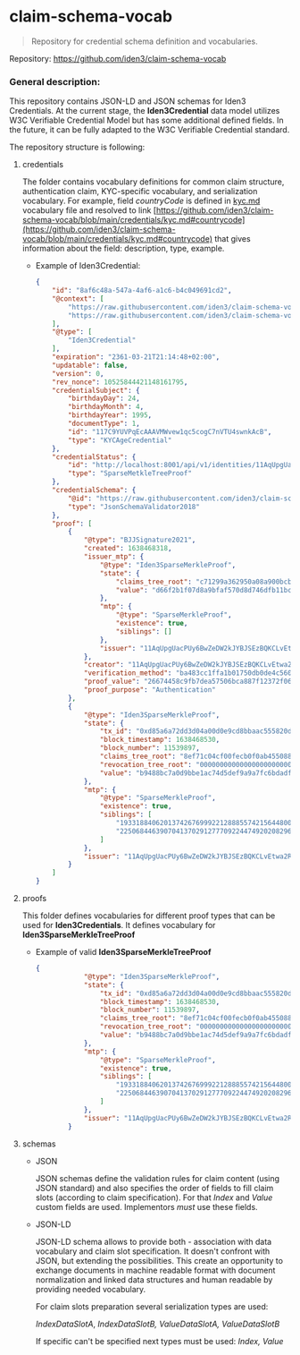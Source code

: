# claim-schema-vocab

> Repository for credential schema definition and vocabularies.
>

Repository: https://github.com/iden3/claim-schema-vocab

### General description:

This repository contains JSON-LD and JSON schemas for Iden3 Credentials.
At the current stage, the **Iden3Credential** data model utilizes W3C Verifiable Credential Model but has some additional defined fields. In the future, it can be fully adapted to the W3C Verifiable Credential standard.

The repository structure is following:

1. credentials

   The folder contains vocabulary definitions for common claim structure, authentication claim, KYC-specific vocabulary, and serialization vocabulary.
   For example, field *countryCode* is defined in [kyc.md](http://kyc.md) vocabulary file and resolved to link [https://github.com/iden3/claim-schema-vocab/blob/main/credentials/kyc.md#countrycode](https://github.com/iden3/claim-schema-vocab/blob/main/credentials/kyc.md#countrycode) that gives information about the field: description, type, example.

   - Example of Iden3Credential:

       ```json
       {
           "id": "8af6c48a-547a-4af6-a1c6-b4c049691cd2",
           "@context": [
               "https://raw.githubusercontent.com/iden3/claim-schema-vocab/main/schemas/json-ld/iden3credential.json-ld",
               "https://raw.githubusercontent.com/iden3/claim-schema-vocab/main/schemas/json-ld/kyc.json-ld"
           ],
           "@type": [
               "Iden3Credential"
           ],
           "expiration": "2361-03-21T21:14:48+02:00",
           "updatable": false,
           "version": 0,
           "rev_nonce": 10525844421148161795,
           "credentialSubject": {
               "birthdayDay": 24,
               "birthdayMonth": 4,
               "birthdayYear": 1995,
               "documentType": 1,
               "id": "117C9YUVPqEcAAAVMWvew1qc5cogC7nVTU4swnkAcB",
               "type": "KYCAgeCredential"
           },
           "credentialStatus": {
               "id": "http://localhost:8001/api/v1/identities/11AqUpgUacPUy6BwZeDW2kJYBJSEzBQKCLvEtwa2Rs/claims/revocation/status/10525844421148161795",
               "type": "SparseMetkleTreeProof"
           },
           "credentialSchema": {
               "@id": "https://raw.githubusercontent.com/iden3/claim-schema-vocab/main/schemas/json/KYCAgeCredential.json",
               "type": "JsonSchemaValidator2018"
           },
           "proof": [
               {
                   "@type": "BJJSignature2021",
                   "created": 1638468318,
                   "issuer_mtp": {
                       "@type": "Iden3SparseMerkleProof",
                       "state": {
                           "claims_tree_root": "c71299a362950a08a900bcb260cbdac97378ed611d5f9348c58e06ac6875bd2a",
                           "value": "d66f2b1f07d8a9bfaf570d8d746dfb11bce9f33fdabcacf8d46e5cf787e7e22b"
                       },
                       "mtp": {
                           "@type": "SparseMerkleProof",
                           "existence": true,
                           "siblings": []
                       },
                       "issuer": "11AqUpgUacPUy6BwZeDW2kJYBJSEzBQKCLvEtwa2Rs"
                   },
                   "creator": "11AqUpgUacPUy6BwZeDW2kJYBJSEzBQKCLvEtwa2Rs",
                   "verification_method": "ba483cc1ffa1b01750db0de4c560f13146c82e281d6d7bdf05484987a87aea23",
                   "proof_value": "26674458c9fb7dea57506bca887f12372f062c797f76643c66b81a1d73784218dbd914a9c630fdd677da147eeba7aa903905e81145ecb8d7e0e54296e33c3304",
                   "proof_purpose": "Authentication"
               },
               {
                   "@type": "Iden3SparseMerkleProof",
                   "state": {
                       "tx_id": "0xd85a6a72dd3d04a00d0e9cd8bbaac555820d60a5f1024d1c9c6c2c1390376cea",
                       "block_timestamp": 1638468530,
                       "block_number": 11539897,
                       "claims_tree_root": "8ef71c04cf00fecb0f0ab455088862198e8a66fd162bbb52c4dbd9d4de994929",
                       "revocation_tree_root": "0000000000000000000000000000000000000000000000000000000000000000",
                       "value": "b9488bc7a0d9bbe1ac74d5def9a9a7fc6bdadfb2269245ae0d2fd817bc0dc124"
                   },
                   "mtp": {
                       "@type": "SparseMerkleProof",
                       "existence": true,
                       "siblings": [
                           "19331884062013742676999221288855742156448004856978252244854118388210484187847",
                           "2250684463907041370291277709224474920208296274915622528394669370926641373444"
                       ]
                   },
                   "issuer": "11AqUpgUacPUy6BwZeDW2kJYBJSEzBQKCLvEtwa2Rs"
               }
           ]
       }
       ```

2. proofs

   This folder defines vocabularies for different proof types that can be used for **Iden3Credentials**. It defines vocabulary for **Iden3SparseMerkleTreeProof**

   - Example of valid **Iden3SparseMerkleTreeProof**

       ```json
       {
                   "@type": "Iden3SparseMerkleProof",
                   "state": {
                       "tx_id": "0xd85a6a72dd3d04a00d0e9cd8bbaac555820d60a5f1024d1c9c6c2c1390376cea",
                       "block_timestamp": 1638468530,
                       "block_number": 11539897,
                       "claims_tree_root": "8ef71c04cf00fecb0f0ab455088862198e8a66fd162bbb52c4dbd9d4de994929",
                       "revocation_tree_root": "0000000000000000000000000000000000000000000000000000000000000000",
                       "value": "b9488bc7a0d9bbe1ac74d5def9a9a7fc6bdadfb2269245ae0d2fd817bc0dc124"
                   },
                   "mtp": {
                       "@type": "SparseMerkleProof",
                       "existence": true,
                       "siblings": [
                           "19331884062013742676999221288855742156448004856978252244854118388210484187847",
                           "2250684463907041370291277709224474920208296274915622528394669370926641373444"
                       ]
                   },
                   "issuer": "11AqUpgUacPUy6BwZeDW2kJYBJSEzBQKCLvEtwa2Rs"
               }
       ```

3. schemas
   - JSON

     JSON schemas define the validation rules for claim content (using JSON standard)
     and also specifies the order of fields to fill claim slots (according to claim specification). For that *Index* and *Value* custom fields are used. Implementors *must* use these fields.

   - JSON-LD

     JSON-LD schema allows to provide both - association with data vocabulary and claim slot specification. It doesn't confront with JSON, but extending the possibilities. This create an opportunity to exchange documents in machine readable format with document normalization and linked data structures and human readable by providing needed vocabulary.

     For claim slots preparation several serialization types are used:

     *IndexDataSlotA*, *IndexDataSlotB, ValueDataSlotA, ValueDataSlotB*

     If specific can't be specified next types must be used: *Index, Value*
